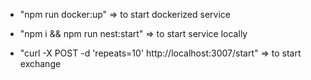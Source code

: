 - "npm run docker:up" => to start dockerized service

- "npm i && npm run nest:start" => to start service locally

- "curl -X POST -d 'repeats=10' http://localhost:3007/start" => to start exchange
